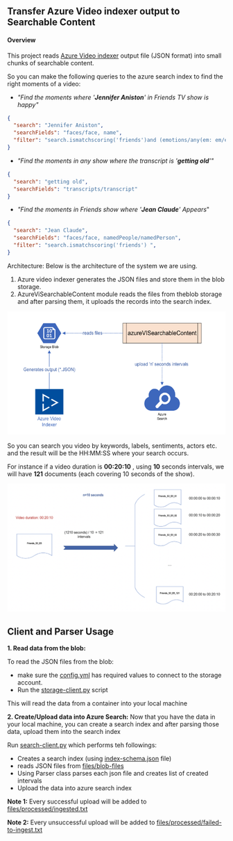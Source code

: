 ## Transfer Azure Video indexer output to Searchable Content


#### Overview
This project reads [Azure Video indexer](https://azure.microsoft.com/en-in/services/media-services/video-indexer/) output file (JSON format) into small  chunks of searchable content.

So you can make the following queries to the azure search index to find the right moments of a video:

- _"Find the moments where '**Jennifer Aniston**' in Friends TV show is happy"_ 

```json
{
  "search": "Jennifer Aniston",
  "searchFields": "faces/face, name",
  "filter": "search.ismatchscoring('friends')and (emotions/any(em: em/emotion eq 'Joy')) "
}
```

- _"Find the moments in any show where the transcript is '**getting old**'"_
```json
{
  "search": "getting old",
  "searchFields": "transcripts/transcript"
}
```
- _"Find the moments in Friends show where '**Jean Claude**' Appears_"
```json
{  
  "search": "Jean Claude",
  "searchFields": "faces/face, namedPeople/namedPerson",
  "filter": "search.ismatchscoring('friends') ",
}
```

Architecture:
Below is the architecture of the system we are using.
1. Azure video indexer generates the JSON files and store them in the blob storage.
1. AzureViSearchableContent module reads the files from theblob storage and after  parsing them, it uploads the records into the search index.

![intervals](resources/architecture.png) 

So you can search you video by keywords, labels, sentiments, actors etc. and the result will be the HH:MM:SS where your search occurs.

For instance if a video duration is **00:20:10** , using **10** seconds intervals, we will have **121** documents (each covering 10 seconds of the show).

![intervals](resources/interval-index.png) 


## Client and Parser Usage

**1. Read data from the blob:**

To read  the JSON files from the blob:

- make sure the [config.yml](config/config.yml) has required  values to connect to the storage account.
- Run the [storage-client.py](client/storage-client.py) script

This will read the data from a container into your local machine


**2. Create/Upload data into Azure Search:**
Now that you have the data in your local machine, you can create a search index and after parsing those data, upload them into the search index

Run [search-client.py](client/search-client.py) which performs teh followings:

- Creates a search index (using [index-schema.json](client/index-schema.json) file) 
- reads JSON files from [files/blob-files](client/files/blob-files)
- Using Parser class parses each json file and creates list of created intervals
- Upload the data into azure search index 

**Note 1:** Every successful upload will be added to  [files/processed/ingested.txt](client/files/processed/ingested.txt) 

**Note 2:** Every unsuccessful upload will be added to [files/processed/failed-to-ingest.txt](client/files/processed/failed-to-ingest.txt)
